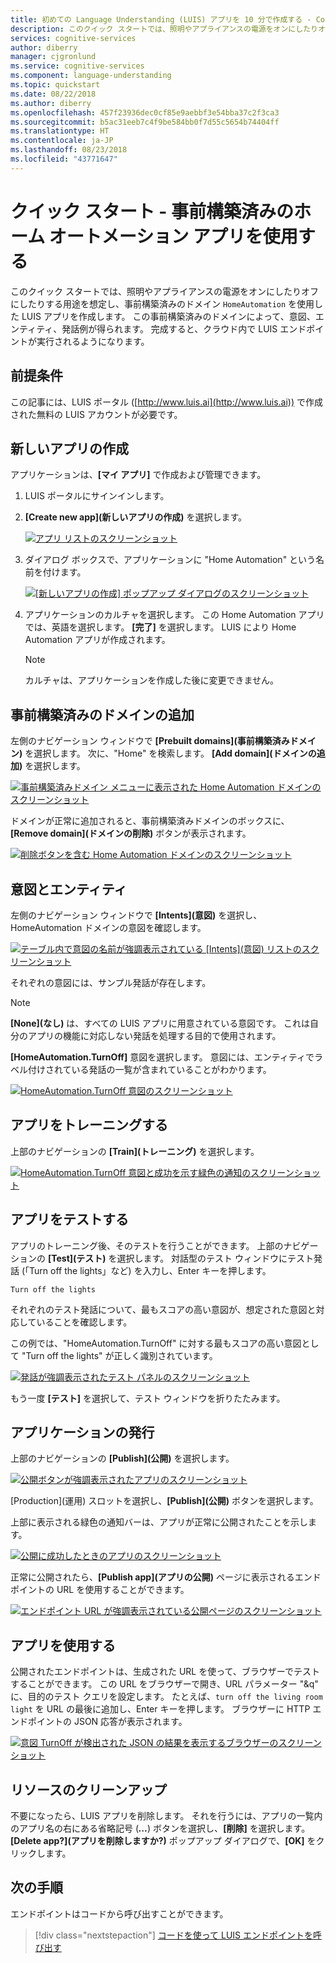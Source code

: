 ```yaml
---
title: 初めての Language Understanding (LUIS) アプリを 10 分で作成する - Cognitive Services LUIS | Microsoft Docs
description: このクイック スタートでは、照明やアプライアンスの電源をオンにしたりオフにしたりする用途を想定し、事前構築済みのドメイン `HomeAutomation` を使用した LUIS アプリを作成します。 この事前構築済みのドメインによって、意図、エンティティ、発話例が得られます。 完成すると、クラウド内で LUIS エンドポイントが実行されるようになります。
services: cognitive-services
author: diberry
manager: cjgronlund
ms.service: cognitive-services
ms.component: language-understanding
ms.topic: quickstart
ms.date: 08/22/2018
ms.author: diberry
ms.openlocfilehash: 457f23936dec0cf85e9aebbf3e54bba37c2f3ca3
ms.sourcegitcommit: b5ac31eeb7c4f9be584bb0f7d55c5654b74404ff
ms.translationtype: HT
ms.contentlocale: ja-JP
ms.lasthandoff: 08/23/2018
ms.locfileid: "43771647"
---
```

# <a name="quickstart-use-prebuilt-home-automation-app"></a>クイック スタート - 事前構築済みのホーム オートメーション アプリを使用する

このクイック スタートでは、照明やアプライアンスの電源をオンにしたりオフにしたりする用途を想定し、事前構築済みのドメイン `HomeAutomation` を使用した LUIS アプリを作成します。 この事前構築済みのドメインによって、意図、エンティティ、発話例が得られます。 完成すると、クラウド内で LUIS エンドポイントが実行されるようになります。

## <a name="prerequisites"></a>前提条件

この記事には、LUIS ポータル ([http://www.luis.ai](http://www.luis.ai)) で作成された無料の LUIS アカウントが必要です。 

## <a name="create-a-new-app"></a>新しいアプリの作成
アプリケーションは、**[マイ アプリ]** で作成および管理できます。 

1. LUIS ポータルにサインインします。

2. **[Create new app]\(新しいアプリの作成\)** を選択します。

    [![](media/luis-quickstart-new-app/app-list.png "アプリ リストのスクリーンショット")](media/luis-quickstart-new-app/app-list.png)

3. ダイアログ ボックスで、アプリケーションに "Home Automation" という名前を付けます。

    [![](media/luis-quickstart-new-app/create-new-app-dialog.png "[新しいアプリの作成] ポップアップ ダイアログのスクリーンショット")](media/luis-quickstart-new-app/create-new-app-dialog.png)

4. アプリケーションのカルチャを選択します。 この Home Automation アプリでは、英語を選択します。 **[完了]** を選択します。 LUIS により Home Automation アプリが作成されます。 

    >[!NOTE]
    >カルチャは、アプリケーションを作成した後に変更できません。 

## <a name="add-prebuilt-domain"></a>事前構築済みのドメインの追加

左側のナビゲーション ウィンドウで **[Prebuilt domains]\(事前構築済みドメイン\)** を選択します。 次に、"Home" を検索します。 **[Add domain]\(ドメインの追加\)** を選択します。

[![](media/luis-quickstart-new-app/home-automation.png "事前構築済みドメイン メニューに表示された Home Automation ドメインのスクリーンショット")](media/luis-quickstart-new-app/home-automation.png)

ドメインが正常に追加されると、事前構築済みドメインのボックスに、**[Remove domain]\(ドメインの削除\)** ボタンが表示されます。

[![](media/luis-quickstart-new-app/remove-domain.png "削除ボタンを含む Home Automation ドメインのスクリーンショット")](media/luis-quickstart-new-app/remove-domain.png)

## <a name="intents-and-entities"></a>意図とエンティティ

左側のナビゲーション ウィンドウで **[Intents]\(意図\)** を選択し、HomeAutomation ドメインの意図を確認します。 

[![](media/luis-quickstart-new-app/home-automation-intents.png "テーブル内で意図の名前が強調表示されている [Intents]\(意図\) リストのスクリーンショット")](media/luis-quickstart-new-app/home-automation-intents.png)

それぞれの意図には、サンプル発話が存在します。

> [!NOTE]
> **[None]\(なし\)** は、すべての LUIS アプリに用意されている意図です。 これは自分のアプリの機能に対応しない発話を処理する目的で使用されます。 

**[HomeAutomation.TurnOff]** 意図を選択します。 意図には、エンティティでラベル付けされている発話の一覧が含まれていることがわかります。

[![](media/luis-quickstart-new-app/home-automation-turnon.png "HomeAutomation.TurnOff 意図のスクリーンショット")](media/luis-quickstart-new-app/home-automation-turnon.png)

## <a name="train-your-app"></a>アプリをトレーニングする

上部のナビゲーションの **[Train]\(トレーニング\)** を選択します。

[![](media/luis-quickstart-new-app/trained.png "HomeAutomation.TurnOff 意図と成功を示す緑色の通知のスクリーンショット")](media/luis-quickstart-new-app/trained.png)

## <a name="test-your-app"></a>アプリをテストする
アプリのトレーニング後、そのテストを行うことができます。 上部のナビゲーションの **[Test]\(テスト\)** を選択します。 対話型のテスト ウィンドウにテスト発話 (「Turn off the lights」など) を入力し、Enter キーを押します。 

```
Turn off the lights
```

それぞれのテスト発話について、最もスコアの高い意図が、想定された意図と対応していることを確認します。

この例では、"HomeAutomation.TurnOff" に対する最もスコアの高い意図として "Turn off the lights" が正しく識別されています。

[![](media/luis-quickstart-new-app/test.png "発話が強調表示されたテスト パネルのスクリーンショット")](media/luis-quickstart-new-app/test.png)


もう一度 **[テスト]** を選択して、テスト ウィンドウを折りたたみます。 

## <a name="publish-your-app"></a>アプリケーションの発行
上部のナビゲーションの **[Publish]\(公開\)** を選択します。 

[![](media/luis-quickstart-new-app/publish.png "公開ボタンが強調表示されたアプリのスクリーンショット")](media/luis-quickstart-new-app/publish.png)

[Production]\(運用\) スロットを選択し、**[Publish]\(公開\)** ボタンを選択します。

上部に表示される緑色の通知バーは、アプリが正常に公開されたことを示します。

[![](media/luis-quickstart-new-app/published.png "公開に成功したときのアプリのスクリーンショット")](media/luis-quickstart-new-app/published.png)

正常に公開されたら、**[Publish app]\(アプリの公開\)** ページに表示されるエンドポイントの URL を使用することができます。

[![](media/luis-quickstart-new-app/endpoint.png "エンドポイント URL が強調表示されている公開ページのスクリーンショット")](media/luis-quickstart-new-app/endpoint.png)

## <a name="use-your-app"></a>アプリを使用する
公開されたエンドポイントは、生成された URL を使って、ブラウザーでテストすることができます。 この URL をブラウザーで開き、URL パラメーター "&q" に、目的のテスト クエリを設定します。 たとえば、`turn off the living room light` を URL の最後に追加し、Enter キーを押します。 ブラウザーに HTTP エンドポイントの JSON 応答が表示されます。


[![](media/luis-quickstart-new-app/turn-off-living-room.png "意図 TurnOff が検出された JSON の結果を表示するブラウザーのスクリーンショット")](media/luis-quickstart-new-app/turn-off-living-room.png)

## <a name="clean-up-resources"></a>リソースのクリーンアップ
不要になったら、LUIS アプリを削除します。 それを行うには、アプリの一覧内のアプリ名の右にある省略記号 (***...***) ボタンを選択し、**[削除]** を選択します。 **[Delete app?]\(アプリを削除しますか?\)** ポップアップ ダイアログで、**[OK]** をクリックします。

## <a name="next-steps"></a>次の手順

エンドポイントはコードから呼び出すことができます。

> [!div class="nextstepaction"]
> [コードを使って LUIS エンドポイントを呼び出す](luis-get-started-cs-get-intent.md)

